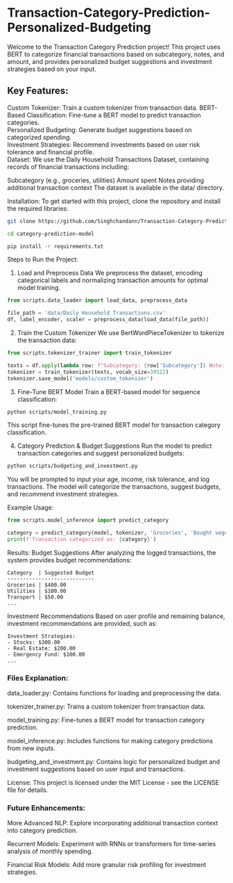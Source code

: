 # Transaction-Category-Prediction-Personalized-Budgeting
Welcome to the Transaction Category Prediction project! This project uses BERT to categorize financial transactions based on subcategory, notes, and amount, and provides personalized budget suggestions and investment strategies based on your input.  
## Key Features:  

Custom Tokenizer: Train a custom tokenizer from transaction data.
BERT-Based Classification: Fine-tune a BERT model to predict transaction categories.  
Personalized Budgeting: Generate budget suggestions based on categorized spending.  
Investment Strategies: Recommend investments based on user risk tolerance and financial profile.    
Dataset:
We use the Daily Household Transactions Dataset, containing records of financial transactions including:   

Subcategory (e.g., groceries, utilities)
Amount spent
Notes providing additional transaction context
The dataset is available in the data/ directory.  

Installation:
To get started with this project, clone the repository and install the required libraries:

```bash
git clone https://github.com/Singhchandann/Transaction-Category-Prediction-Personalized-Budgeting.git
```
```bash
cd category-prediction-model
```
```bash
pip install -r requirements.txt
```

Steps to Run the Project:
1. Load and Preprocess Data
We preprocess the dataset, encoding categorical labels and normalizing transaction amounts for optimal model training.

```python
from scripts.data_loader import load_data, preprocess_data

file_path = 'data/Daily Household Transactions.csv'
df, label_encoder, scaler = preprocess_data(load_data(file_path))
```  

2. Train the Custom Tokenizer
We use BertWordPieceTokenizer to tokenize the transaction data:

```python
from scripts.tokenizer_trainer import train_tokenizer

texts = df.apply(lambda row: f"Subcategory: {row['Subcategory']} Note: {row['Note']} Amount: {row['Amount']}", axis=1).tolist()
tokenizer = train_tokenizer(texts, vocab_size=30522)
tokenizer.save_model('models/custom_tokenizer')
```

3. Fine-Tune BERT Model
Train a BERT-based model for sequence classification:

```bash
python scripts/model_training.py
```
This script fine-tunes the pre-trained BERT model for transaction category classification.  

4. Category Prediction & Budget Suggestions
Run the model to predict transaction categories and suggest personalized budgets:

```bash
python scripts/budgeting_and_investment.py
```  
You will be prompted to input your age, income, risk tolerance, and log transactions. The model will categorize the transactions, suggest budgets, and recommend investment strategies.
  
Example Usage:
```python
from scripts.model_inference import predict_category

category = predict_category(model, tokenizer, 'Groceries', 'Bought vegetables', 150.0)
print(f'Transaction categorized as: {category}')
```

Results:
Budget Suggestions
After analyzing the logged transactions, the system provides budget recommendations:

```text
Category  | Suggested Budget
----------------------------
Groceries | $400.00
Utilities | $100.00
Transport | $50.00
...
```

Investment Recommendations
Based on user profile and remaining balance, investment recommendations are provided, such as:

```text
Investment Strategies:
- Stocks: $300.00
- Real Estate: $200.00
- Emergency Fund: $100.00
...
```

### Files Explanation:
data_loader.py: Contains functions for loading and preprocessing the data.  

tokenizer_trainer.py: Trains a custom tokenizer from transaction data.  

model_training.py: Fine-tunes a BERT model for transaction category prediction.  

model_inference.py: Includes functions for making category predictions from new inputs.  

budgeting_and_investment.py: Contains logic for personalized budget and investment suggestions based on user input and transactions.  

License:
This project is licensed under the MIT License - see the LICENSE file for details.

### Future Enhancements:
More Advanced NLP: Explore incorporating additional transaction context into category prediction.  

Recurrent Models: Experiment with RNNs or transformers for time-series analysis of monthly spending.  

Financial Risk Models: Add more granular risk profiling for investment strategies.  

